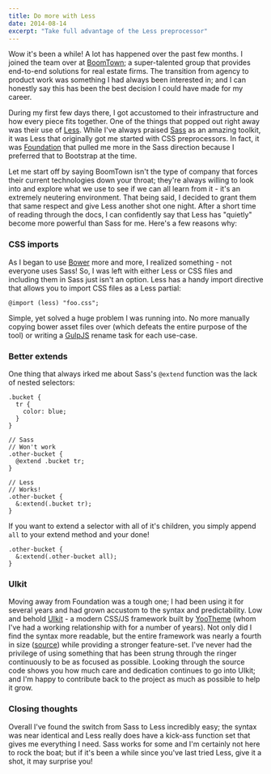 ```yaml
---
title: Do more with Less
date: 2014-08-14
excerpt: "Take full advantage of the Less preprocessor"
---
```


Wow it's been a while! A lot has happened over the past few months. I joined the team over at [BoomTown](http://boomtownroi.com); a super-talented group that provides end-to-end solutions for real estate firms. The transition from agency to product work was something I had always been interested in; and I can honestly say this has been the best decision I could have made for my career.

During my first few days there, I got accustomed to their infrastructure and how every piece fits together. One of the things that popped out right away was their use of [Less](http://lesscss.org). While I've always praised [Sass](http://sass-lang.com) as an amazing toolkit, it was Less that originally got me started with CSS preprocessors. In fact, it was [Foundation](http://zurb.foundation.com) that pulled me more in the Sass direction because I preferred that to Bootstrap at the time.

Let me start off by saying BoomTown isn't the type of company that forces their current technologies down your throat; they're always willing to look into and explore what we use to see if we can all learn from it - it's an extremely neutering environment. That being said, I decided to grant them that same respect and give Less another shot one night. After a short time of reading through the docs, I can confidently say that Less has "quietly" become more powerful than Sass for me. Here's a few reasons why:

### CSS imports

As I began to use [Bower](http://bower.io) more and more, I realized something - not everyone uses Sass! So, I was left with either Less or CSS files and including them in Sass just isn't an option. Less has a handy import directive that allows you to import CSS files as a Less partial:

```less
@import (less) "foo.css";
```

Simple, yet solved a huge problem I was running into. No more manually copying bower asset files over (which defeats the entire purpose of the tool) or writing a [GulpJS](http://gulpjs.com) rename task for each use-case.

### Better extends

One thing that always irked me about Sass's `@extend` function was the lack of nested selectors:

```less
.bucket {
  tr {
    color: blue;
  }
}

// Sass
// Won't work
.other-bucket {
  @extend .bucket tr;
}

// Less
// Works!
.other-bucket {
  &:extend(.bucket tr);
}
```

If you want to extend a selector with all of it's children, you simply append `all` to your extend method and your done!

```less
.other-bucket {
  &:extend(.other-bucket all);
}
```

### UIkit

Moving away from Foundation was a tough one; I had been using it for several years and had grown accustom to the syntax and predictability. Low and behold [UIkit](http://getuikit.com) - a modern CSS/JS framework built by [YooTheme](http://yootheme.com) (whom I've had a working relationship with for a number of years). Not only did I find the syntax more readable, but the entire framework was nearly a fourth in size ([source](http://yootheme.com/blog/2013/08/13/how-big-is-uikit)) while providing a stronger feature-set. I've never had the privilege of using something that has been strung through the ringer continuously to be as focused as possible. Looking through the source code shows you how much care and dedication continues to go into UIkit; and I'm happy to contribute back to the project as much as possible to help it grow.

### Closing thoughts

Overall I've found the switch from Sass to Less incredibly easy; the syntax was near identical and Less really does have a kick-ass function set that gives me everything I need. Sass works for some and I'm certainly not here to rock the boat; but if it's been a while since you've last tried Less, give it a shot, it may surprise you!
